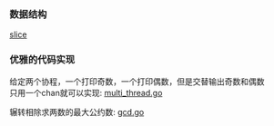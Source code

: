 ### 数据结构

[slice](slice.md)

### 优雅的代码实现

给定两个协程，一个打印奇数，一个打印偶数，但是交替输出奇数和偶数  
只用一个chan就可以实现: [multi_thread.go](elegant-code/print_nums.go)

辗转相除求两数的最大公约数: [gcd.go](elegant-code/gcd.go)